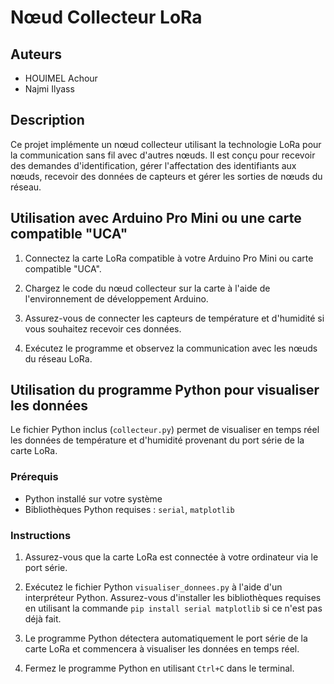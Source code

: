 # Nœud Collecteur LoRa

## Auteurs
- HOUIMEL Achour
- Najmi Ilyass

## Description
Ce projet implémente un nœud collecteur utilisant la technologie LoRa pour la communication sans fil avec d'autres nœuds. Il est conçu pour recevoir des demandes d'identification, gérer l'affectation des identifiants aux nœuds, recevoir des données de capteurs et gérer les sorties de nœuds du réseau.

## Utilisation avec Arduino Pro Mini ou une carte compatible "UCA"

1. Connectez la carte LoRa compatible à votre Arduino Pro Mini ou carte compatible "UCA".

2. Chargez le code du nœud collecteur sur la carte à l'aide de l'environnement de développement Arduino.

3. Assurez-vous de connecter les capteurs de température et d'humidité si vous souhaitez recevoir ces données.

4. Exécutez le programme et observez la communication avec les nœuds du réseau LoRa.

## Utilisation du programme Python pour visualiser les données

Le fichier Python inclus (`collecteur.py`) permet de visualiser en temps réel les données de température et d'humidité provenant du port série de la carte LoRa.

### Prérequis
- Python installé sur votre système
- Bibliothèques Python requises : `serial`, `matplotlib`

### Instructions
1. Assurez-vous que la carte LoRa est connectée à votre ordinateur via le port série.

2. Exécutez le fichier Python `visualiser_donnees.py` à l'aide d'un interpréteur Python. Assurez-vous d'installer les bibliothèques requises en utilisant la commande `pip install serial matplotlib` si ce n'est pas déjà fait.

3. Le programme Python détectera automatiquement le port série de la carte LoRa et commencera à visualiser les données en temps réel.

4. Fermez le programme Python en utilisant `Ctrl+C` dans le terminal.


